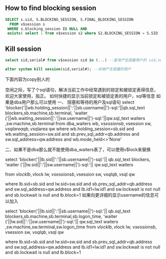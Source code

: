 ## How to find blocking session

```sql
SELECT s.sid, S.BLOCKING_SESSION, S.FINAL_BLOCKING_SESSION
  FROM v$session s 
 WHERE s.blocking_session IS NULL AND
 exists( select 1 from v$session s2 where S2.BLOCKING_SESSION = S.SID );
```

## Kill session

```sql
select sid,serial# from v$session sid in (...) --查询产生阻塞用户的 sid,serial#,然后

alter system kill session(sid,serial#); --杀掉产生阻塞的用户
```



下面内容为copy别人的
 
空闲之际，写了个sql语句，解决当前工作中经常遇到的锁定和被锁定表得信息，欢迎大家使用，指正。
如何快捷的显示当前锁定和被锁定表的用户，sql等信息
如果是dba用户那么可以使用
一、
阻塞和等待的用户及sql语句 
select 'blocker('||wb.holding_session||':'||sb.username||')-sql:'||qb.sql_text blockers,sb.machine,sb.terminal,
'waiter ('||wb.waiting_session||':'||sw.username||')-sql:'||qw.sql_text waiters ,sw.machine,sb.terminal
from dba_waiters wb,
v$session sb,
v$session sw,
v$sqlarea qb,
v$sqlarea qw
where wb.holding_session=sb.sid
and wb.waiting_session=sw.sid
and sb.prev_sql_addr=qb.address
and sw.sql_address=qw.address
and wb.mode_held<>'None' 

二、如果不是dba那么就不能使用dba_waiters表了，可以使用v$lock来替换

select 'blocker('||lb.sid||':'||sb.username||')-sql:'|| qb.sql_text blockers,
'waiter ('||lw.sid||':'||sw.username||')-sql:'|| qw.sql_text waiters


from v$lock lb, 
v$lock lw,
v$session sb, 
v$session sw,
v$sql qb, 
v$sql qw

where lb.sid=sb.sid
and lw.sid=sw.sid
and sb.prev_sql_addr=qb.address
and sw.sql_address=qw.address
and lb.id1=lw.id1
and sw.lockwait is not null
and sb.lockwait is null
and lb.block=1
如果向更详细的显示username的信息可以加入

select 'blocker('||lb.sid||':'||sb.username||')-sql:'|| qb.sql_text blockers,sb.machine,sb.terminal,sb.logon_time,
'waiter ('||lw.sid||':'||sw.username||')-sql:'|| qw.sql_text waiters ,sw.machine,sw.terminal,sw.logon_time
from v$lock lb, 
v$lock lw,
v$session sb, 
v$session sw,
v$sql qb, 
v$sql qw

where lb.sid=sb.sid
and lw.sid=sw.sid
and sb.prev_sql_addr=qb.address
and sw.sql_address=qw.address
and lb.id1=lw.id1
and sw.lockwait is not null
and sb.lockwait is null
and lb.block=1 


